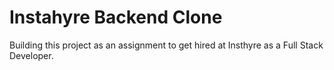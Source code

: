 # Instahyre Backend Clone

Building this project as an assignment to get hired at Insthyre as a Full Stack Developer.
